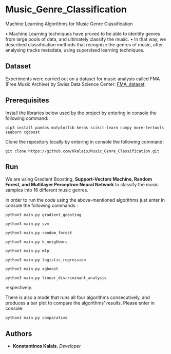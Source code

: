 # Music_Genre_Classification
Machine Learning Algorithms for Music Genre Classification

• Machine Learning techniques have proved to be able to identify genres from large pools of data, and ultimately classify the music.
• In that way, we described classification methods that recognize the genres of music, after analysing tracks metadata, using supervised learning techniques.

## Dataset
Experiments were carried out on a dataset for music analysis called FMA (Free Music Archive) by Swiss Data Science Center: [FMA_dataset](https://github.com/mdeff/fma).

## Prerequisites
Install the libraries below used by the project by entering in console the following command:

  ```pip3 install pandas matplotlib keras scikit-learn numpy more-tertools seaborn xgboost```
  
Clone the repository locally by entering in console the following command:

  ```git clone https://github.com/Kkalais/Music_Genre_Classification.git```
 
 ## Run
 
We are using Gradient Boosting, **Support-Vectors Machine, Random Forest, and Multilayer Perceptron Neural Network** to classify the music samples into 16 different music genres.
 
In order to run the code using the above-mentioned algorithms just enter in console the following commands :
 
  ```python3 main.py gradient_goosting```
 
  ```python3 main.py svm```
 
  ```python3 main.py random_forest```
 
  ```python3 main.py k_neighbors```
  
  ```python3 main.py mlp```
  
  ```python3 main.py logistic_regression```
  
  ```python3 main.py xgboost```
  
  ```python3 main.py linear_discriminant_analysis```  
  
respectively.

There is also a mode that runs all four algorithms consecutively, and produces a bar plot to compare the algorithms' results. Please enter in console:

```python3 main.py comparative```

## Authors

* **Konstantinos Kalais**, *Developer* 
